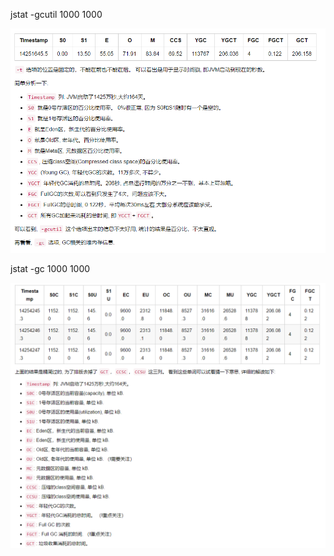 jstat -gcutil <pid> 1000 1000

![avatar](jstat-gcutil.png)


jstat -gc <pid> 1000 1000

![avatar](jstat-gc.png)